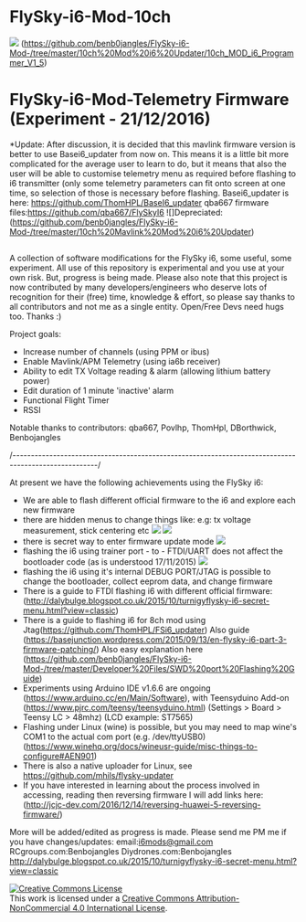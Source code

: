 # FlySky-i6-Mod-10ch
![](https://github.com/benb0jangles/FlySky-i6-Mod-/blob/master/Images%20for%20readme/mod-i6-snap.jpg)
(https://github.com/benb0jangles/FlySky-i6-Mod-/tree/master/10ch%20Mod%20i6%20Updater/10ch_MOD_i6_Programmer_V1_5)
#

# FlySky-i6-Mod-Telemetry Firmware (Experiment - 21/12/2016)
*Update: After discussion, it is decided that this mavlink firmware version is better to use Basei6_updater from now on. This means it is a little bit more complicated for the average user to learn to do, but it means that also the user will be able to customise telemetry menu as required before flashing to i6 transmitter (only some telemetry parameters can fit onto screen at one time, so selection of those is necessary before flashing. Basei6_updater is here: https://github.com/ThomHPL/BaseI6_updater
qba667 firmware files:https://github.com/qba667/FlySkyI6 
![]Depreciated:
(https://github.com/benb0jangles/FlySky-i6-Mod-/tree/master/10ch%20Mavlink%20Mod%20i6%20Updater)
##
A collection of software modifications for the FlySky i6, some useful, some experiment. All use of this repository is experimental and you use at your own risk. But, progress is being made. Please also note that this project is now contributed by many developers/engineers who deserve lots of recognition for their (free) time, knowledge & effort, so please say thanks to all contributors and not me as a single entity. Open/Free Devs need hugs too. Thanks :)

Project goals:
- Increase number of channels (using PPM or ibus)
- Enable Mavlink/APM Telemetry (using ia6b receiver)
- Ability to edit TX Voltage reading & alarm (allowing lithium battery power)
- Edit duration of 1 minute 'inactive' alarm
- Functional Flight Timer
- RSSI



Notable thanks to contributors:
qba667, Povlhp, ThomHpl, DBorthwick, Benbojangles

/-----------------------------------------------------------------------------------------------------/

At present we have the following achievements using the FlySky i6:
- We are able to flash different official firmware to the i6 and explore each new firmware
- there are hidden menus to change things like: e.g: tx voltage measurement, stick centering etc
![](http://3.bp.blogspot.com/-Nj7mgAIT7MA/Vh5VKxS7OHI/AAAAAAAAEws/Srsql8ZaRrE/s1600/i6-tx.jpg)
![](http://4.bp.blogspot.com/-2-VoNcjyxok/Vh5ZktnN3WI/AAAAAAAAEw8/HZ8-ryeElaA/s1600/1menu-i6.jpg)
- there is secret way to enter firmware update mode ![](http://4.bp.blogspot.com/-L71EbAD5BOw/VjwdEn_-eOI/AAAAAAAAEys/0qlKbKI8ZUk/s1600/i6-firmware-mode-pic.jpg)
- flashing the i6 using trainer port - to - FTDI/UART does not affect the bootloader code (as is understood 17/11/2015)
![](http://4.bp.blogspot.com/-8cAZaMrxo7E/VOfhg4rcxlI/AAAAAAAADd4/MQmE-XY-Oo0/s1600/flysky-diy-cable.jpg)
- flashing the i6 using it's internal DEBUG PORT/JTAG is possible to change the bootloader, collect eeprom data, and change firmware
- There is a guide to FTDI flashing i6 with different official firmware: (http://dalybulge.blogspot.co.uk/2015/10/turnigyflysky-i6-secret-menu.html?view=classic)
- There is a guide to flashing i6 for 8ch mod using Jtag(https://github.com/ThomHPL/FSi6_updater) Also guide (https://basejunction.wordpress.com/2015/09/13/en-flysky-i6-part-3-firmware-patching/) Also easy explanation here (https://github.com/benb0jangles/FlySky-i6-Mod-/tree/master/Developer%20Files/SWD%20port%20Flashing%20Guide)
- Experiments using Arduino IDE v1.6.6 are ongoing (https://www.arduino.cc/en/Main/Software), with Teensyduino Add-on (https://www.pjrc.com/teensy/teensyduino.html) (Settings > Board > Teensy LC > 48mhz) (LCD example: ST7565)
- Flashing under Linux (wine) is possible, but you may need to map wine's COM1 to the actual com port (e.g. /dev/ttyUSB0)
(https://www.winehq.org/docs/wineusr-guide/misc-things-to-configure#AEN901)
- There is also a native uploader for Linux, see https://github.com/mhils/flysky-updater
- If you have interested in learning about the process involved in accessing, reading then reversing firmware I will add links here:
(http://jcjc-dev.com/2016/12/14/reversing-huawei-5-reversing-firmware/)

More will be added/edited as progress is made. Please send me PM me if you have changes/updates: 
email:i6mods@gmail.com
RCgroups.com:Benbojangles
Diydrones.com:Benbojangles
http://dalybulge.blogspot.co.uk/2015/10/turnigyflysky-i6-secret-menu.html?view=classic

<a rel="license" href="http://creativecommons.org/licenses/by-nc/4.0/"><img alt="Creative Commons License" style="border-width:0" src="https://i.creativecommons.org/l/by-nc/4.0/88x31.png" /></a><br />This work is licensed under a <a rel="license" href="http://creativecommons.org/licenses/by-nc/4.0/">Creative Commons Attribution-NonCommercial 4.0 International License</a>.
